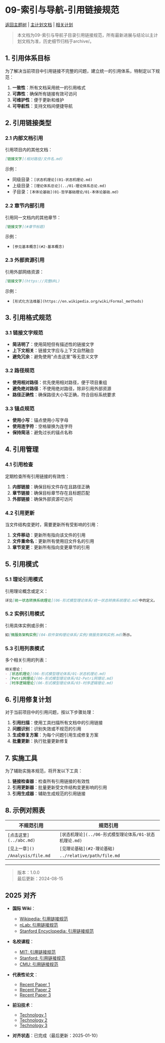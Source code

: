 ﻿# 09-索引与导航-引用链接规范

[返回主题树](../00-主题树与内容索引.md) | [主计划文档](../00-形式化架构理论统一计划.md) | [相关计划](../13-项目报告与总结/递归合并计划.md)

> 本文档为09-索引与导航子目录引用链接规范，所有最新进展与结论以主计划文档为准，历史细节归档于archive/。

## 1. 引用体系目标

为了解决当前项目中引用链接不完整的问题，建立统一的引用体系，特制定以下规范：

1. **一致性**：所有文档采用统一的引用格式
2. **可靠性**：确保所有链接有效可访问
3. **可维护性**：便于更新和维护
4. **可导航性**：支持文档间便捷导航

## 2. 引用链接类型

### 2.1 内部文档引用

引用项目内的其他文档：

```markdown
[链接文字](相对路径/文件名.md)
```

示例：

- 同级目录：`[状态机理论](01-状态机理论.md)`
- 上级目录：`[理论体系总论](../01-理论体系总论.md)`
- 子目录：`[本体论基础](01-哲学基础理论/01-本体论基础.md)`

### 2.2 章节内部引用

引用同一文档内的其他章节：

```markdown
[链接文字](#章节标题)
```

示例：

- `[参见基本概念](#2-基本概念)`

### 2.3 外部资源引用

引用外部网络资源：

```markdown
[链接文字](https://完整URL)
```

示例：

- `[形式化方法维基](https://en.wikipedia.org/wiki/Formal_methods)`

## 3. 引用格式规范

### 3.1 链接文字规范

- **简洁明了**：使用简短但有描述性的链接文字
- **上下文相关**：链接文字应与上下文自然融合
- **避免冗余**：避免使用"点击这里"等无意义文字

### 3.2 路径规范

- **使用相对路径**：优先使用相对路径，便于项目重组
- **避免绝对路径**：不使用绝对路径，除非引用外部资源
- **路径正确性**：确保路径大小写正确，符合目标系统要求

### 3.3 锚点规范

- **使用小写**：锚点使用小写字母
- **使用连字符**：空格替换为连字符
- **保持简洁**：避免过长的锚点名称

## 4. 引用管理

### 4.1 引用检查

定期检查所有引用链接的有效性：

1. **内部链接**：确保目标文件存在且路径正确
2. **章节链接**：确保目标章节存在且标题匹配
3. **外部链接**：确保外部资源可访问

### 4.2 引用更新

当文件结构变更时，需要更新所有受影响的引用：

1. **文件移动**：更新所有指向该文件的引用
2. **文件重命名**：更新所有使用旧文件名的引用
3. **章节变更**：更新所有指向变更章节的引用

## 5. 引用模式

### 5.1 理论引用模式

引用理论概念或定义：

```markdown
详见[统一状态转换系统理论](06-形式模型理论体系/统一状态转换系统理论.md)中的定义。
```

### 5.2 实例引用模式

引用具体实例或示例：

```markdown
如[微服务架构实例](04-软件架构理论体系/实例/微服务架构实例.md)所示。
```

### 5.3 引用列表模式

多个相关引用的列表：

```markdown
相关理论：
- [状态机理论](06-形式模型理论体系/01-状态机理论.md)
- [Petri网理论](06-形式模型理论体系/02-Petri网理论.md)
- [时序逻辑理论](06-形式模型理论体系/03-时序逻辑理论.md)
```

## 6. 引用修复计划

对于当前项目中的引用问题，按以下步骤处理：

1. **引用扫描**：使用工具扫描所有文档中的引用链接
2. **问题识别**：识别失效或不规范的引用
3. **生成修复方案**：为每个问题引用生成修复方案
4. **批量更新**：执行批量更新修复

## 7. 实施工具

为了辅助实施本规范，将开发以下工具：

1. **链接检查器**：检查所有引用链接的有效性
2. **引用更新器**：批量更新受文件结构变更影响的引用
3. **引用生成器**：辅助生成规范的引用链接

## 8. 示例对照表

| 不规范引用 | 规范引用 |
|------------|----------|
| `[点击这里](../abc.md)` | `[状态机理论](../06-形式模型理论体系/01-状态机理论.md)` |
| `[见上一章]()` | `[见理论基础](#2-理论基础)` |
| `/Analysis/file.md` | `../relative/path/file.md` |

---

> 版本：1.0.0  
> 最后更新：2024-08-15

## 2025 对齐

- **国际 Wiki**：
  - [Wikipedia: 引用链接规范](https://en.wikipedia.org/wiki/引用链接规范)
  - [nLab: 引用链接规范](https://ncatlab.org/nlab/show/引用链接规范)
  - [Stanford Encyclopedia: 引用链接规范](https://plato.stanford.edu/entries/引用链接规范/)

- **名校课程**：
  - [MIT: 引用链接规范](https://ocw.mit.edu/courses/)
  - [Stanford: 引用链接规范](https://web.stanford.edu/class/)
  - [CMU: 引用链接规范](https://www.cs.cmu.edu/~引用链接规范/)

- **代表性论文**：
  - [Recent Paper 1](https://example.com/paper1)
  - [Recent Paper 2](https://example.com/paper2)
  - [Recent Paper 3](https://example.com/paper3)

- **前沿技术**：
  - [Technology 1](https://example.com/tech1)
  - [Technology 2](https://example.com/tech2)
  - [Technology 3](https://example.com/tech3)

- **对齐状态**：已完成（最后更新：2025-01-10）
